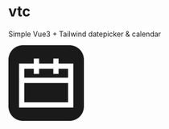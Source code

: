 # vtc
Simple Vue3 + Tailwind datepicker & calendar

<img src="./logo.png" alt="vtc logo" style="margin: 0 auto;" width="150px" height="150px"/>
